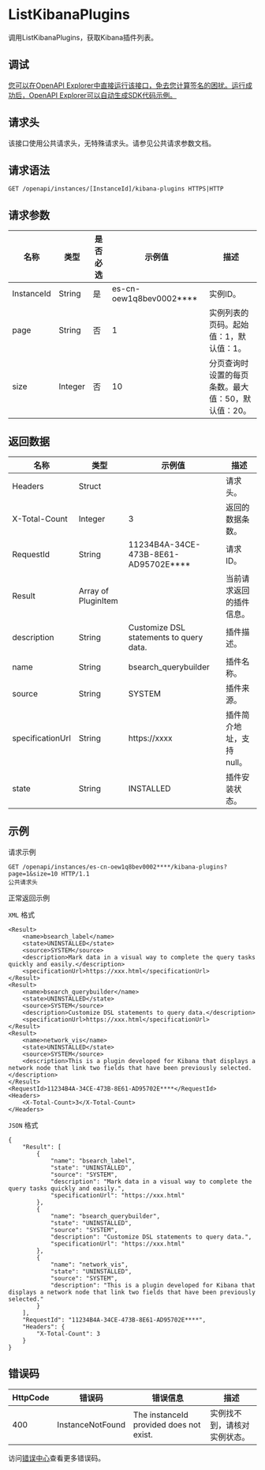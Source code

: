 # ListKibanaPlugins

调用ListKibanaPlugins，获取Kibana插件列表。

## 调试

[您可以在OpenAPI Explorer中直接运行该接口，免去您计算签名的困扰。运行成功后，OpenAPI Explorer可以自动生成SDK代码示例。](https://api.aliyun.com/#product=elasticsearch&api=ListKibanaPlugins&type=ROA&version=2017-06-13)

## 请求头

该接口使用公共请求头，无特殊请求头。请参见公共请求参数文档。

## 请求语法

```
GET /openapi/instances/[InstanceId]/kibana-plugins HTTPS|HTTP
```

## 请求参数

|名称|类型|是否必选|示例值|描述|
|--|--|----|---|--|
|InstanceId|String|是|es-cn-oew1q8bev0002\*\*\*\*|实例ID。 |
|page|String|否|1|实例列表的页码。起始值：1，默认值：1。 |
|size|Integer|否|10|分页查询时设置的每页条数。最大值：50，默认值：20。 |

## 返回数据

|名称|类型|示例值|描述|
|--|--|---|--|
|Headers|Struct| |请求头。 |
|X-Total-Count|Integer|3|返回的数据条数。 |
|RequestId|String|11234B4A-34CE-473B-8E61-AD95702E\*\*\*\*|请求ID。 |
|Result|Array of PluginItem| |当前请求返回的插件信息。 |
|description|String|Customize DSL statements to query data.|插件描述。 |
|name|String|bsearch\_querybuilder|插件名称。 |
|source|String|SYSTEM|插件来源。 |
|specificationUrl|String|https://xxxx|插件简介地址，支持null。 |
|state|String|INSTALLED|插件安装状态。 |

## 示例

请求示例

```
GET /openapi/instances/es-cn-oew1q8bev0002****/kibana-plugins?page=1&size=10 HTTP/1.1
公共请求头
```

正常返回示例

`XML` 格式

```
<Result>
    <name>bsearch_label</name>
    <state>UNINSTALLED</state>
    <source>SYSTEM</source>
    <description>Mark data in a visual way to complete the query tasks quickly and easily.</description>
    <specificationUrl>https://xxx.html</specificationUrl>
</Result>
<Result>
    <name>bsearch_querybuilder</name>
    <state>UNINSTALLED</state>
    <source>SYSTEM</source>
    <description>Customize DSL statements to query data.</description>
    <specificationUrl>https://xxx.html</specificationUrl>
</Result>
<Result>
    <name>network_vis</name>
    <state>UNINSTALLED</state>
    <source>SYSTEM</source>
    <description>This is a plugin developed for Kibana that displays a network node that link two fields that have been previously selected.</description>
</Result>
<RequestId>11234B4A-34CE-473B-8E61-AD95702E****</RequestId>
<Headers>
    <X-Total-Count>3</X-Total-Count>
</Headers>
```

`JSON` 格式

```
{
	"Result": [
		{
			"name": "bsearch_label",
			"state": "UNINSTALLED",
			"source": "SYSTEM",
			"description": "Mark data in a visual way to complete the query tasks quickly and easily.",
			"specificationUrl": "https://xxx.html"
		},
		{
			"name": "bsearch_querybuilder",
			"state": "UNINSTALLED",
			"source": "SYSTEM",
			"description": "Customize DSL statements to query data.",
			"specificationUrl": "https://xxx.html"
		},
		{
			"name": "network_vis",
			"state": "UNINSTALLED",
			"source": "SYSTEM",
			"description": "This is a plugin developed for Kibana that displays a network node that link two fields that have been previously selected."
		}
	],
	"RequestId": "11234B4A-34CE-473B-8E61-AD95702E****",
	"Headers": {
		"X-Total-Count": 3
	}
}
```

## 错误码

|HttpCode|错误码|错误信息|描述|
|--------|---|----|--|
|400|InstanceNotFound|The instanceId provided does not exist.|实例找不到，请核对实例状态。|

访问[错误中心](https://error-center.aliyun.com/status/product/elasticsearch)查看更多错误码。

